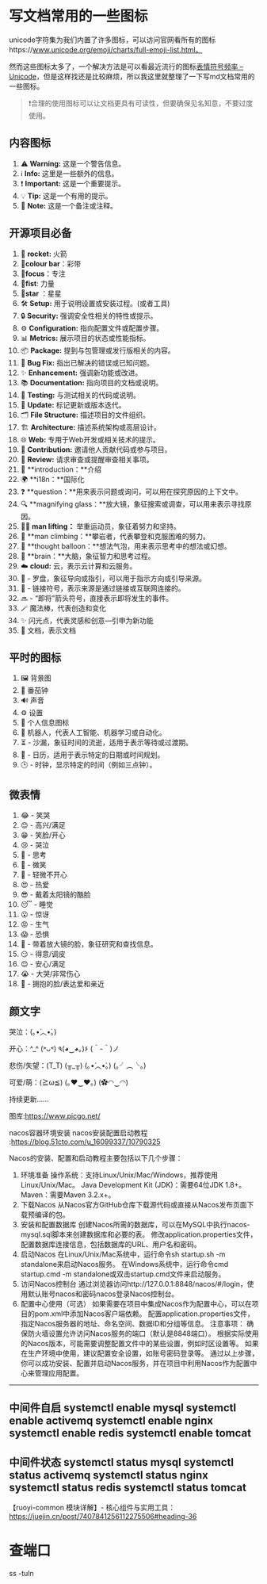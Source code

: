 # 写文档常用的一些图标

unicode字符集为我们内置了许多图标，可以访问官网看所有的图标https://www.unicode.org/emoji/charts/full-emoji-list.html。

然而这些图标太多了，一个解决方法是可以看最近流行的图标[表情符号频率 – Unicode](https://home.unicode.org/emoji/emoji-frequency/)，但是这样找还是比较麻烦，所以我这里就整理了一下写md文档常用的一些图标。

> ❗合理的使用图标可以让文档更具有可读性，但要确保见名知意，不要过度使用。

## 内容图标

1. ⚠️ **Warning:** 这是一个警告信息。
2. ℹ️ **Info:** 这里是一些额外的信息。
3. ❗ **Important:** 这是一个重要提示。
4. 💡 **Tip:** 这是一个有用的提示。
5. 📝 **Note:** 这是一个备注或注释。

## 开源项目必备

1. 🚀 **rocket:** 火箭
2. 🎉**colour bar**：彩带
3. 🎯**focus**：专注
4. 💪**fist**: 力量
5. 🌟**star** ：星星
6. 🛠️ **Setup:** 用于说明设置或安装过程。(或者工具)
7. 🔒 **Security:** 强调安全性相关的特性或提示。
8. ⚙️ **Configuration:** 指向配置文件或配置步骤。
9. 📊 **Metrics:** 展示项目的状态或性能指标。
10. 📦 **Package:** 提到与包管理或发行版相关的内容。
11. 🐛 **Bug Fix:** 指出已解决的错误或已知问题。
12. ✨ **Enhancement:** 强调新功能或改进。
13. 📚 **Documentation:** 指向项目的文档或说明。
14. 🧪 **Testing:** 与测试相关的代码或说明。
15. 🔄 **Update:** 标记更新或版本迭代。
16. 🗂️ **File Structure:** 描述项目的文件组织。
17. 🏗️ **Architecture:** 描述系统架构或高层设计。
18. 🌐 **Web:** 专用于Web开发或相关技术的提示。
19. 🤝 **Contribution:** 邀请他人贡献代码或参与项目。
20. 👀 **Review:** 请求审查或提醒审查相关事项。
21. 📘 **introduction：**介绍
22. 🌍 **i18n：**国际化
23. ❓ **question：**用来表示问题或询问，可以用在探究原因的上下文中。
24. 🔍  **magnifying glass：**放大镜，象征搜索或调查，可以用来表示寻找原因。
25. 🏋️‍♂️ **man lifting：** 举重运动员，象征着努力和坚持。
26. 🧗 **man climbing：**攀岩者，代表攀登和克服困难的努力。
27. 💭 **thought balloon：**想法气泡，用来表示思考中的想法或幻想。
28. 🧠 **brain：**大脑，象征智力和思考过程。
29. ☁️ **cloud:** 云，表示云计算和云服务。
30. 🧭 - 罗盘，象征导向或指引，可以用于指示方向或引导来源。
31. 🔗 - 链接符号，表示来源是通过链接或互联网连接的。
32. 🔜 - “即将”箭头符号，直接表示即将发生的事件。
33. 🪄  魔法棒，代表创造和变化
34. ✨ 闪光点，代表灵感和创意—引申为新功能
35. 📄 文档，表示文档

## 平时的图标

1. 🖼️  背景图
2. 🍅  番茄钟
3. 🔊  声音
4. ⚙️  设置
5. **👤**  个人信息图标
6. 🤖  机器人，代表人工智能、机器学习或自动化。
7. ⏳ - 沙漏，象征时间的流逝，适用于表示等待或过渡期。
8. 📅 - 日历，适用于表示特定的日期或时间规划。
9. 🕒 - 时钟，显示特定的时间（例如三点钟）。

## 微表情

1. 😂 - 笑哭 
2. 😊 - 高兴/满足
3. 😁 - 笑脸/开心
4. 😢 - 哭泣
5. 🤔 - 思考
6. 🙂 - 微笑
7. 🙁 - 轻微不开心
8. 😍 - 热爱
9. 😎 - 戴着太阳镜的酷脸
10. 😴 - 睡觉
11. 😮 - 惊讶
12. 😡 - 生气
13. 😱 - 恐惧
14. 🧐 - 带着放大镜的脸，象征研究和查找信息。
15. 😏 - 得意/调皮
16. 😌 - 安心/满足
17. 😭 - 大哭/非常伤心
18. 🥰 - 拥抱的脸/表达爱和亲近

## 颜文字

哭泣：(｡•́︿•̀｡)

开心：\^_^     (˃ᴗ˂)		٩(◕‿◕｡)۶	(＾-＾)ノ

悲伤/失望：(T_T) 		(╥_╥)	 (｡•́︿•̀｡)	(｡╯︵╰｡)

可爱/萌：(≧ω≦)		(｡♥‿♥｡)		(✿◠‿◠)



持续更新......

图库:https://www.picgo.net/





nacos容器环境安装 nacos安装配置启动教程 :https://blog.51cto.com/u_16099337/10790325

‌Nacos的安装、配置和启动教程主要包括以下几个步骤：

1. 环境准备
‌操作系统‌：支持‌Linux/‌Unix/‌Mac/‌Windows，推荐使用Linux/Unix/Mac。
‌Java Development Kit (JDK)‌：需要64位JDK 1.8+。
‌Maven‌：需要Maven 3.2.x+。
2. 下载Nacos
从Nacos官方GitHub仓库下载源代码或直接从Nacos发布页面下载预编译的包。
3. 安装和配置数据库
创建Nacos所需的数据库，可以在MySQL中执行nacos-mysql.sql脚本来创建数据库和必要的表。
修改application.properties文件，配置数据库连接信息，包括数据库的URL、用户名和密码。
4. 启动Nacos
在Linux/Unix/Mac系统中，运行命令sh startup.sh -m standalone来启动Nacos服务。
在Windows系统中，运行命令cmd startup.cmd -m standalone或双击startup.cmd文件来启动服务。
5. 访问Nacos控制台
通过浏览器访问http://127.0.0.1:8848/nacos/#/login，使用默认账号nacos和密码nacos登录Nacos控制台。
6. 配置中心使用（可选）
如果需要在项目中集成Nacos作为配置中心，可以在项目的pom.xml中添加Nacos客户端依赖。
配置application.properties文件，指定Nacos服务器的地址、命名空间、数据ID和分组等信息。
注意事项：
确保防火墙设置允许访问Nacos服务的端口（默认是8848端口）。
根据实际使用的Nacos版本，可能需要调整配置文件中的某些设置，例如时区设置等。
如果在生产环境中使用，建议配置安全设置，如账号密码登录等。
通过以上步骤，你可以成功安装、配置并启动Nacos服务，并在项目中利用Nacos作为配置中心来管理应用配置。




-------------------------------------
中间件自启
systemctl enable mysql
systemctl enable activemq
systemctl enable nginx
systemctl enable redis 
systemctl enable tomcat
-------------------------------------
中间件状态
systemctl status mysql
systemctl status activemq
systemctl status nginx
systemctl status redis 
systemctl status tomcat
-------------------------------------

【ruoyi-common 模块详解】- 核心组件与实用工具：https://juejin.cn/post/7407841256112275506#heading-36

# 查端口
ss -tuln